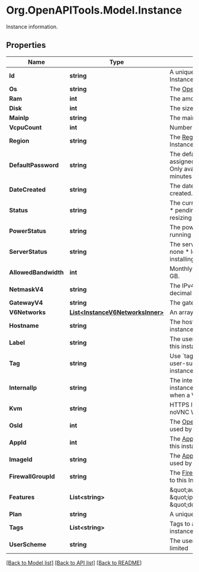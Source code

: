 # Org.OpenAPITools.Model.Instance
Instance information.

## Properties

Name | Type | Description | Notes
------------ | ------------- | ------------- | -------------
**Id** | **string** | A unique ID for the VPS Instance. | [optional] 
**Os** | **string** | The [Operating System name](#operation/list-os). | [optional] 
**Ram** | **int** | The amount of RAM in MB. | [optional] 
**Disk** | **int** | The size of the disk in GB. | [optional] 
**MainIp** | **string** | The main IPv4 address. | [optional] 
**VcpuCount** | **int** | Number of vCPUs. | [optional] 
**Region** | **string** | The [Region id](#operation/list-regions) where the Instance is located. | [optional] 
**DefaultPassword** | **string** | The default password assigned at deployment. Only available for ten minutes after deployment. | [optional] 
**DateCreated** | **string** | The date this instance was created. | [optional] 
**Status** | **string** | The current status.  * active * pending * suspended * resizing | [optional] 
**PowerStatus** | **string** | The power-on status.  * running * stopped | [optional] 
**ServerStatus** | **string** | The server health status.  * none * locked * installingbooting * ok | [optional] 
**AllowedBandwidth** | **int** | Monthly bandwidth quota in GB. | [optional] 
**NetmaskV4** | **string** | The IPv4 netmask in dot-decimal notation. | [optional] 
**GatewayV4** | **string** | The gateway IP address. | [optional] 
**V6Networks** | [**List&lt;InstanceV6NetworksInner&gt;**](InstanceV6NetworksInner.md) | An array of IPv6 objects. | [optional] 
**Hostname** | **string** | The hostname for this instance. | [optional] 
**Label** | **string** | The user-supplied label for this instance. | [optional] 
**Tag** | **string** | Use &#x60;tags&#x60; instead. The user-supplied tag for this instance. | [optional] 
**InternalIp** | **string** | The internal IP used by this instance, if set. Only relevant when a VPC is attached. | [optional] 
**Kvm** | **string** | HTTPS link to the Vultr noVNC Web Console. | [optional] 
**OsId** | **int** | The [Operating System id](#operation/list-os) used by this instance. | [optional] 
**AppId** | **int** | The [Application id](#operation/list-applications) used by this instance. | [optional] 
**ImageId** | **string** | The [Application image_id](#operation/list-applications) used by this instance. | [optional] 
**FirewallGroupId** | **string** | The [Firewall Group id](#operation/list-firewall-groups) linked to this Instance. | [optional] 
**Features** | **List&lt;string&gt;** | \&quot;auto_backups\&quot;, \&quot;ipv6\&quot;, \&quot;ddos_protection\&quot; | [optional] 
**Plan** | **string** | A unique ID for the Plan. | [optional] 
**Tags** | **List&lt;string&gt;** | Tags to apply to the instance. | [optional] 
**UserScheme** | **string** | The user scheme.  * root * limited | [optional] 

[[Back to Model list]](../README.md#documentation-for-models) [[Back to API list]](../README.md#documentation-for-api-endpoints) [[Back to README]](../README.md)


